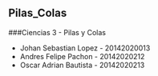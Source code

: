  ## Pilas_Colas
###Ciencias 3 - Pilas y Colas
- Johan Sebastian Lopez - 20142020013
- Andres Felipe Pachon - 20142020212
- Oscar Adrian Bautista - 20142020213
